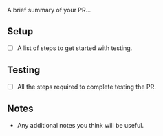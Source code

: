 A brief summary of your PR...

## Setup

- [ ] A list of steps to get started with testing.

## Testing

- [ ] All the steps required to complete testing the PR.

## Notes

- Any additional notes you think will be useful.
